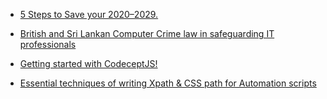 - [5 Steps to Save your 2020–2029.](https://medium.com/@adhishagammanpila/5-steps-to-save-your-2020-2029-529aa174b4ec)

- [British and Sri Lankan Computer Crime law in safeguarding IT professionals](https://thedevland.com/2019/12/29/computer-crime-law-in-safeguarding-it-professionals/)

- [Getting started with CodeceptJS!](https://medium.com/@dharshinibaskaran/getting-started-with-codeceptjs-ed66d5f6c3d9)

- [Essential techniques of writing Xpath & CSS path for Automation scripts](https://medium.com/@qualityholics/essential-techniques-of-writing-xpath-css-path-for-automation-scripts-2d08f2e58db6)


